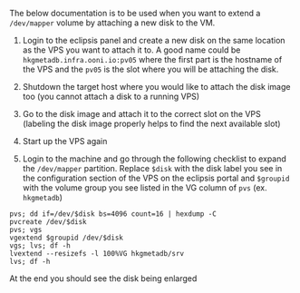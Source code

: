 The below documentation is to be used when you want to extend a `/dev/mapper` volume by attaching a new disk to the VM.

1. Login to the eclipsis panel and create a new disk on the same location as the VPS you want to attach it to. A good name could be `hkgmetadb.infra.ooni.io:pv05` where the first part is the hostname of the VPS and the `pv05` is the slot where you will be attaching the disk.

2. Shutdown the target host where you would like to attach the disk image too (you cannot attach a disk to a running VPS)

3. Go to the disk image and attach it to the correct slot on the VPS (labeling the disk image properly helps to find the next available slot)

4. Start up the VPS again

5. Login to the machine and go through the following checklist to expand the `/dev/mapper` partition. Replace `$disk` with the disk label you see in the configuration section of the VPS on the eclipsis portal and `$groupid` with the volume group you see listed in the VG column of `pvs` (ex. `hkgmetadb`)

```
pvs; dd if=/dev/$disk bs=4096 count=16 | hexdump -C
pvcreate /dev/$disk
pvs; vgs
vgextend $groupid /dev/$disk
vgs; lvs; df -h
lvextend --resizefs -l 100%VG hkgmetadb/srv
lvs; df -h
```

At the end you should see the disk being enlarged
